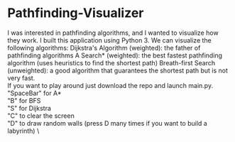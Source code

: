 # Pathfinding-Visualizer
I was interested in pathfinding algorithms, and I wanted to visualize how they work. I built this application using Python 3. We can visualize the following algorithms: Dijkstra's Algorithm (weighted): the father of pathfinding algorithms A Search* (weighted): the best fastest pathfinding algorithm (uses heuristics to find the shortest path) Breath-first Search (unweighted): a good algorithm that guarantees the shortest path but is not very fast. \
If you want to play around just download the repo and launch main.py. \
"SpaceBar" for A* \
"B" for BFS  \
"S" for Dijkstra \
"C" to clear the screen \
"D" to draw random walls (press D many times if you want to build a labyrinth) \
